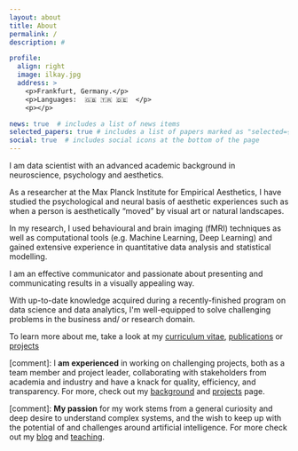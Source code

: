 ```yaml
---
layout: about
title: About
permalink: /
description: #

profile:
  align: right
  image: ilkay.jpg
  address: >
    <p>Frankfurt, Germany.</p>
    <p>Languages:  🇬🇧 🇹🇷 🇩🇪  </p>
    <p></p>

news: true  # includes a list of news items
selected_papers: true # includes a list of papers marked as "selected={true}"
social: true  # includes social icons at the bottom of the page
---
```

I am data scientist with an advanced academic background in neuroscience, psychology and aesthetics.

As a researcher at the Max Planck Institute for Empirical Aesthetics, I have studied the psychological and neural basis of aesthetic experiences such as when a person is aesthetically “moved” by visual art or natural landscapes.

In my research, I used behavioural and brain imaging (fMRI) techniques as well as computational tools (e.g. Machine Learning, Deep Learning) and gained extensive experience in quantitative data analysis and statistical modelling.

I am an effective communicator and passionate about presenting and communicating results in a visually appealing way.

With up-to-date knowledge acquired during a recently-finished program on data science and data analytics, I'm well-equipped to solve challenging problems in the business and/ or research domain.

To learn more about me, take a look at my <a href="/assets/pdf/CV_Isik.pdf">curriculum vitae</a>, <a href="/publications">publications</a> or <a href="/projects">projects</a>

[comment]:  I **am experienced** in working on challenging projects, both as a team member and project leader, collaborating with stakeholders from academia and industry and have a knack for quality, efficiency, and transparency. For more, check out my <a href="/background">background</a> and <a href="/projects">projects</a> page.

[comment]:  **My passion** for my work stems from a general curiosity and deep desire to understand complex systems, and the wish to keep up with the potential of and challenges around artificial intelligence. For more check out my <a href="/blog">blog</a> and <a href="/teaching">teaching</a>.
